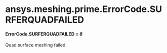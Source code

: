 <a id="ansys-meshing-prime-errorcode-surferquadfailed"></a>

# ansys.meshing.prime.ErrorCode.SURFERQUADFAILED

<a id="ansys.meshing.prime.ErrorCode.SURFERQUADFAILED"></a>

#### ErrorCode.SURFERQUADFAILED *= 8*

Quad surface meshing failed.

<!-- !! processed by numpydoc !! -->
